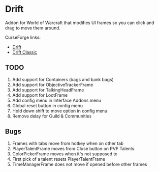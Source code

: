 # Drift
Addon for World of Warcraft that modifies UI frames so you can click and drag to move them around.

CurseForge links:
 * [Drift](https://www.curseforge.com/wow/addons/drift)
 * [Drift Classic](https://www.curseforge.com/wow/addons/driftclassic)

## TODO
1. Add support for Containers (bags and bank bags)
1. Add support for ObjectiveTrackerFrame
1. Add support for TalkingHeadFrame
1. Add support for LootFrame
1. Add config menu in Interface Addons menu
1. Global reset button in config menu
1. Hold down shift to move option in config menu
1. Remove delay for Guild & Communities

## Bugs
1. Frames with tabs move from hotkey when on other tab
1. PlayerTalentFrame moves from Close button on PVP Talents
1. ColorPickerFrame moves when it's not supposed to
1. First pick of a talent resets PlayerTalentFrame
1. TimeManagerFrame does not move if opened before other frames